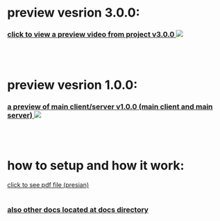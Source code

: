   <h1>preview vesrion 3.0.0:</h1>
   <h3><a href="https://github.com/turnaduw/fluffyMultiplayer/blob/master/docs/preview/final-preview-v3.0.0.mp4">
     click to view a preview video from project v3.0.0
   <img src="https://github.com/turnaduw/fluffyMultiplayer/blob/master/docs/preview/ss-v3.png"></img>



   </a></h3>

<br/><br/>
<h1>preview vesrion 1.0.0:</h1>
<h3><a href="https://github.com/turnaduw/fluffyMultiplayer/blob/master/docs/preview/main-server-client-v1.0.0.mp4">
a preview of main client/server v1.0.0 (main client and main server)  <img src="https://github.com/turnaduw/fluffyMultiplayer/blob/master/docs/preview/v1.png"></img>
</a></h3>


<br/><br/>
<h1></h1>
<h1>how to setup and how it work:</h1>
<a href="https://github.com/turnaduw/fluffyMultiplayer/blob/master/docs/document-body.pdf">click to see pdf file (presian)</a><h1>
<h3><a href="https://github.com/turnaduw/fluffyMultiplayer/tree/master/docs">also other docs located at docs directory</a><h3>
